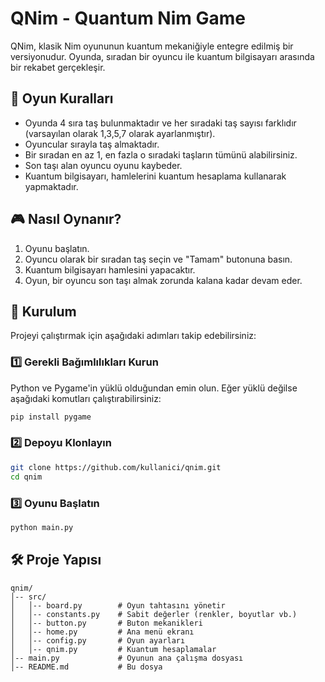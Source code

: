 # QNim - Quantum Nim Game

QNim, klasik Nim oyununun kuantum mekaniğiyle entegre edilmiş bir versiyonudur. Oyunda, sıradan bir oyuncu ile kuantum bilgisayarı arasında bir rekabet gerçekleşir.

## 📌 Oyun Kuralları

- Oyunda 4 sıra taş bulunmaktadır ve her sıradaki taş sayısı farklıdır (varsayılan olarak 1,3,5,7 olarak ayarlanmıştır).
- Oyuncular sırayla taş almaktadır.
- Bir sıradan en az 1, en fazla o sıradaki taşların tümünü alabilirsiniz.
- Son taşı alan oyuncu oyunu kaybeder.
- Kuantum bilgisayarı, hamlelerini kuantum hesaplama kullanarak yapmaktadır.

## 🎮 Nasıl Oynanır?

1. Oyunu başlatın.
2. Oyuncu olarak bir sıradan taş seçin ve "Tamam" butonuna basın.
3. Kuantum bilgisayarı hamlesini yapacaktır.
4. Oyun, bir oyuncu son taşı almak zorunda kalana kadar devam eder.

## 🚀 Kurulum

Projeyi çalıştırmak için aşağıdaki adımları takip edebilirsiniz:

### 1️⃣ Gerekli Bağımlılıkları Kurun

Python ve Pygame'in yüklü olduğundan emin olun. Eğer yüklü değilse aşağıdaki komutları çalıştırabilirsiniz:

```bash
pip install pygame
```

### 2️⃣ Depoyu Klonlayın

```bash
git clone https://github.com/kullanici/qnim.git
cd qnim
```

### 3️⃣ Oyunu Başlatın

```bash
python main.py
```

## 🛠 Proje Yapısı

```
qnim/
│-- src/
│   │-- board.py        # Oyun tahtasını yönetir
│   │-- constants.py    # Sabit değerler (renkler, boyutlar vb.)
│   │-- button.py       # Buton mekanikleri
│   │-- home.py         # Ana menü ekranı
│   │-- config.py       # Oyun ayarları
│   │-- qnim.py         # Kuantum hesaplamalar
│-- main.py             # Oyunun ana çalışma dosyası
│-- README.md           # Bu dosya
```
